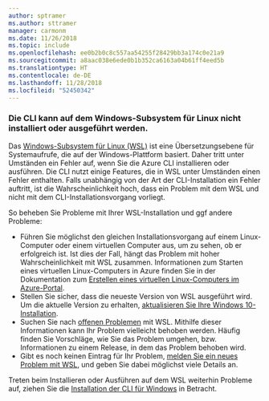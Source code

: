```yaml
---
author: sptramer
ms.author: sttramer
manager: carmonm
ms.date: 11/26/2018
ms.topic: include
ms.openlocfilehash: ee0b2b0c8c557aa54255f28429bb3a174c0e21a9
ms.sourcegitcommit: a8aac038e6ede0b1b352ca6163a04b61ff4eed5b
ms.translationtype: HT
ms.contentlocale: de-DE
ms.lasthandoff: 11/28/2018
ms.locfileid: "52450342"
---
```

### <a name="cli-fails-to-install-or-run-on-windows-subsystem-for-linux"></a>Die CLI kann auf dem Windows-Subsystem für Linux nicht installiert oder ausgeführt werden.

Das [Windows-Subsystem für Linux (WSL)](/windows/wsl/about) ist eine Übersetzungsebene für Systemaufrufe, die auf der Windows-Plattform basiert. Daher tritt unter Umständen ein Fehler auf, wenn Sie die Azure CLI installieren oder ausführen. Die CLI nutzt einige Features, die in WSL unter Umständen einen Fehler enthalten. Falls unabhängig von der Art der CLI-Installation ein Fehler auftritt, ist die Wahrscheinlichkeit hoch, dass ein Problem mit dem WSL und nicht mit dem CLI-Installationsvorgang vorliegt.

So beheben Sie Probleme mit Ihrer WSL-Installation und ggf andere Probleme:

* Führen Sie möglichst den gleichen Installationsvorgang auf einem Linux-Computer oder einem virtuellen Computer aus, um zu sehen, ob er erfolgreich ist. Ist dies der Fall, hängt das Problem mit hoher Wahrscheinlichkeit mit WSL zusammen. Informationen zum Starten eines virtuellen Linux-Computers in Azure finden Sie in der Dokumentation zum [Erstellen eines virtuellen Linux-Computers im Azure-Portal](/azure/virtual-machines/linux/quick-create-portal).
* Stellen Sie sicher, dass die neueste Version von WSL ausgeführt wird. Um die aktuelle Version zu erhalten, [aktualisieren Sie Ihre Windows 10-Installation](https://support.microsoft.com/help/4027667/windows-10-update).
* Suchen Sie nach [offenen Problemen](https://github.com/Microsoft/WSL/issues) mit WSL. Mithilfe dieser Informationen kann Ihr Problem vielleicht behoben werden.
  Häufig finden Sie Vorschläge, wie Sie das Problem umgehen, bzw. Informationen zu einem Release, in dem das Problem behoben wird.
* Gibt es noch keinen Eintrag für Ihr Problem, [melden Sie ein neues Problem mit WSL](https://github.com/Microsoft/WSL/issues/new), und geben Sie dabei möglichst viele Details an.

Treten beim Installieren oder Ausführen auf dem WSL weiterhin Probleme auf, ziehen Sie die [Installation der CLI für Windows](../install-azure-cli-windows.md) in Betracht.
